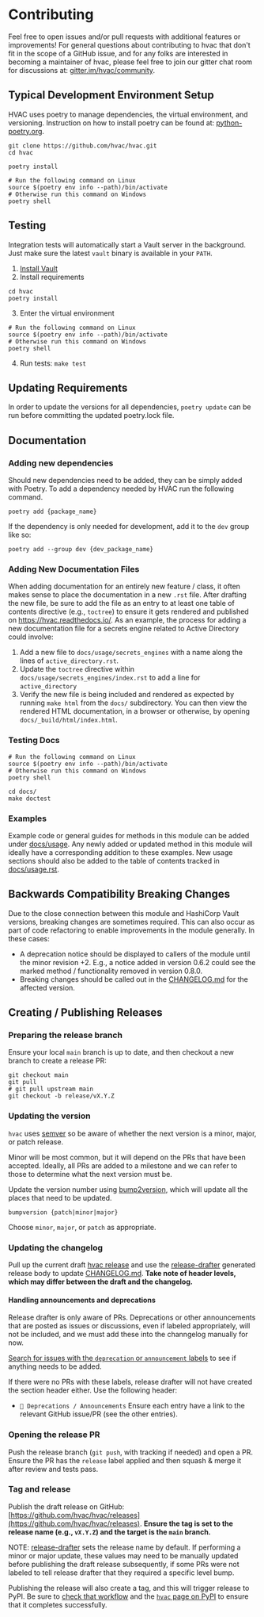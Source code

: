 # Contributing

Feel free to open issues and/or pull requests with additional features or improvements! For general questions about contributing to hvac that don't fit in the scope of a GitHub issue, and for any folks are interested in becoming a maintainer of hvac, please feel free to join our gitter chat room for discussions at: [gitter.im/hvac/community](https://gitter.im/hvac/community).

## Typical Development Environment Setup

HVAC uses poetry to manage dependencies, the virtual environment, and versioning. Instruction on how to install poetry can be found at: [python-poetry.org](https://python-poetry.org/docs/#installation).

```
git clone https://github.com/hvac/hvac.git
cd hvac

poetry install

# Run the following command on Linux
source $(poetry env info --path)/bin/activate
# Otherwise run this command on Windows
poetry shell
```

## Testing

Integration tests will automatically start a Vault server in the background. Just make sure
the latest `vault` binary is available in your `PATH`.

1. [Install Vault](https://vaultproject.io/docs/install/index.html)
2. Install requirements

```
cd hvac
poetry install
```

3. Enter the virtual environment
```
# Run the following command on Linux
source $(poetry env info --path)/bin/activate
# Otherwise run this command on Windows
poetry shell
```

4. Run tests: `make test`

## Updating Requirements

In order to update the versions for all dependencies, `poetry update` can be run before committing the updated poetry.lock file.

## Documentation

### Adding new dependencies

Should new dependencies need to be added, they can be simply added with Poetry. To add a dependency needed by HVAC run the following command.

```
poetry add {package_name}
```

If the dependency is only needed for development, add it to the `dev` group like so:

```
poetry add --group dev {dev_package_name}
```

### Adding New Documentation Files

When adding documentation for an entirely new feature / class, it often makes sense to place the documentation in a new `.rst` file. After drafting the new file, be sure to add the file as an entry to at least one table of contents directive (e.g., `toctree`) to ensure it gets rendered and published on https://hvac.readthedocs.io/. As an example, the process for adding a new documentation file for a secrets engine related to Active Directory could involve:

1. Add a new file to `docs/usage/secrets_engines` with a name along the lines of `active_directory.rst`.
2. Update the `toctree` directive within `docs/usage/secrets_engines/index.rst` to add a line for `active_directory`
3. Verify the new file is being included and rendered as expected by running `make html` from the `docs/` subdirectory. You can then view the rendered HTML documentation, in a browser or otherwise, by opening `docs/_build/html/index.html`.

### Testing Docs

```
# Run the following command on Linux
source $(poetry env info --path)/bin/activate
# Otherwise run this command on Windows
poetry shell

cd docs/
make doctest
```

### Examples

Example code or general guides for methods in this module can be added under [docs/usage](docs/usage). Any newly added or updated method in this module will ideally have a corresponding addition to these examples. New usage sections should also be added to the table of contents tracked in [docs/usage.rst](docs/usage.rst).

## Backwards Compatibility Breaking Changes

Due to the close connection between this module and HashiCorp Vault versions, breaking changes are sometimes required. This can also occur as part of code refactoring to enable improvements in the module generally. In these cases:

* A deprecation notice should be displayed to callers of the module until the minor revision +2. E.g., a notice added in version 0.6.2 could see the marked method / functionality removed in version 0.8.0.
* Breaking changes should be called out in the [CHANGELOG.md](CHANGELOG.md) for the affected version.

## Creating / Publishing Releases

### Preparing the release branch

Ensure your local `main` branch is up to date, and then checkout a new branch to create a release PR:

  ```
  git checkout main
  git pull
  # git pull upstream main
  git checkout -b release/vX.Y.Z
  ```

### Updating the version

`hvac` uses [semver](https://semver.org/) so be aware of whether the next version is a minor, major, or patch release.

Minor will be most common, but it will depend on the PRs that have been accepted. Ideally, all PRs are added to a milestone and we can refer to those to determine what the next version must be.

Update the version number using [bump2version](https://github.com/c4urself/bump2version), which will update all the places that need to be updated.

```
bumpversion {patch|minor|major}
```

Choose `minor`, `major`, or `patch` as appropriate.

### Updating the changelog

Pull up the current draft [hvac release](https://github.com/hvac/hvac/releases/) and use the [release-drafter](https://github.com/toolmantim/release-drafter) generated release body to update [CHANGELOG.md](CHANGELOG.md). **Take note of header levels, which may differ between the draft and the changelog.**

#### Handling announcements and deprecations

Release drafter is only aware of PRs. Deprecations or other announcements that are posted as issues or discussions, even if labeled appropriately, will not be included, and we must add these into the channgelog manually for now.

[Search for issues with the `deprecation` or `announcement` labels](https://github.com/hvac/hvac/issues?q=is%3Aissue+is%3Aopen+label%3Aannouncement%2Cdeprecation) to see if anything needs to be added.

If there were no PRs with these labels, release drafter will not have created the section header either. Use the following header:
- `📢 Deprecations / Announcements`
Ensure each entry have a link to the relevant GitHub issue/PR (see the other entries).

### Opening the release PR

Push the release branch (`git push`, with tracking if needed) and open a PR.
Ensure the PR has the `release` label applied and then squash & merge it after review and tests pass.

### Tag and release

Publish the draft release on GitHub: [https://github.com/hvac/hvac/releases](https://github.com/hvac/hvac/releases).
**Ensure the tag is set to the release name (e.g., `vX.Y.Z`) and the target is the `main` branch.**

  NOTE: [release-drafter](https://github.com/toolmantim/release-drafter) sets the release name by default. If performing a minor or major update, these values may need to be manually updated before publishing the draft release subsequently, if some PRs were not labeled to tell release drafter that they required a specific level bump.

Publishing the release will also create a tag, and this will trigger release to PyPI. Be sure to [check that workflow](https://github.com/hvac/hvac/actions/workflows/python-publish.yml) and the [`hvac` page on PyPI](https://pypi.org/project/hvac/) to ensure that it completes successfully.
